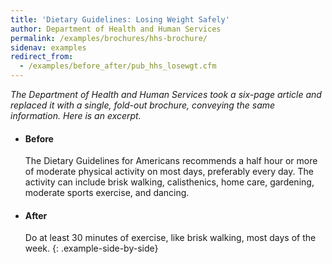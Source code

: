 ```yaml
---
title: 'Dietary Guidelines: Losing Weight Safely'
author: Department of Health and Human Services
permalink: /examples/brochures/hhs-brochure/
sidenav: examples
redirect_from:
  - /examples/before_after/pub_hhs_losewgt.cfm
---
```


_The Department of Health and Human Services took a six-page article and replaced it with a single, fold-out brochure, conveying the same information. Here is an excerpt._

* #### Before

  The Dietary Guidelines for Americans recommends a half hour or more of moderate physical activity on most days, preferably every day. The activity can include brisk walking, calisthenics, home care, gardening, moderate sports exercise, and dancing.

* #### After

  Do at least 30 minutes of exercise, like brisk walking, most days of the week.
{: .example-side-by-side}
